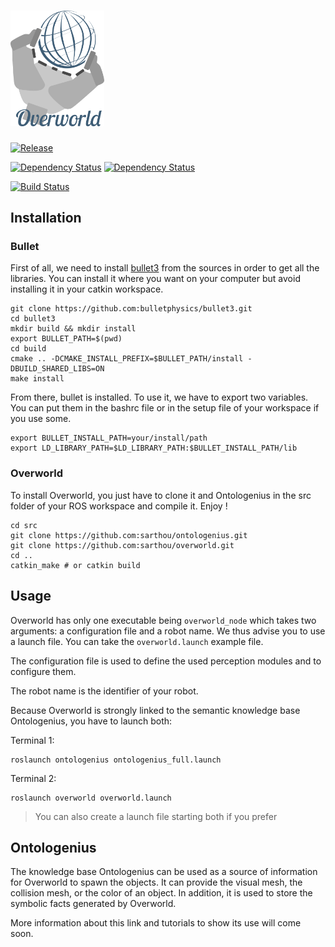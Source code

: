 # <img src="docs/images/overworld.png" width="150">

[![Release][Release-Image]][Release-Url]

[![Dependency Status][Ontologenius-Dependency-Image]][Ontologenius-Dependency-Url]
[![Dependency Status][Bullet-Dependency-Image]][Bullet-Dependency-Url]

[![Build Status][Build-Status-Image]][Build-Status-Url]

## Installation

### Bullet

First of all, we need to install [bullet3](https://github.com/bulletphysics/bullet3) from the sources in order to get all the libraries.
You can install it where you want on your computer but avoid installing it in your catkin workspace.

```
git clone https://github.com:bulletphysics/bullet3.git
cd bullet3
mkdir build && mkdir install
export BULLET_PATH=$(pwd)
cd build
cmake .. -DCMAKE_INSTALL_PREFIX=$BULLET_PATH/install -DBUILD_SHARED_LIBS=ON
make install
```

From there, bullet is installed. To use it, we have to export two variables. You can put them in the bashrc file or in the setup file of your workspace if you use some.

```
export BULLET_INSTALL_PATH=your/install/path
export LD_LIBRARY_PATH=$LD_LIBRARY_PATH:$BULLET_INSTALL_PATH/lib
```

### Overworld

To install Overworld, you just have to clone it and Ontologenius in the src folder of your ROS workspace and compile it. Enjoy !

```
cd src
git clone https://github.com:sarthou/ontologenius.git
git clone https://github.com:sarthou/overworld.git
cd ..
catkin_make # or catkin build
```

## Usage

Overworld has only one executable being `overworld_node` which takes two arguments: a configuration file and a robot name. We thus advise you to use a launch file. You can take the `overworld.launch` example file.

The configuration file is used to define the used perception modules and to configure them.

The robot name is the identifier of your robot.

Because Overworld is strongly linked to the semantic knowledge base Ontologenius, you have to launch both:

Terminal 1:
```
roslaunch ontologenius ontologenius_full.launch
```

Terminal 2:
```
roslaunch overworld overworld.launch
```

> You can also create a launch file starting both if you prefer

## Ontologenius

The knowledge base Ontologenius can be used as a source of information for Overworld to spawn the objects. It can provide the visual mesh, the collision mesh, or the color of an object. In addition, it is used to store the symbolic facts generated by Overworld.

More information about this link and tutorials to show its use will come soon.

[Release-Url]: https://github.com/sarthou/overworld/releases/tag/v0.1.5
[Release-Image]: http://img.shields.io/badge/release-v0.1.5-blue

[Ontologenius-Dependency-Image]: https://img.shields.io/badge/dependencies-ontologenius-yellow
[Ontologenius-Dependency-Url]: https://github.com/sarthou/ontologenius
[Bullet-Dependency-Image]: https://img.shields.io/badge/dependencies-bullet3-yellow
[Bullet-Dependency-Url]: https://github.com/bulletphysics/bullet3

[Build-Status-Image]: https://github.com/sarthou/overworld/actions/workflows/overworld.yml/badge.svg
[Build-Status-Url]: https://github.com/sarthou/overworld/actions
